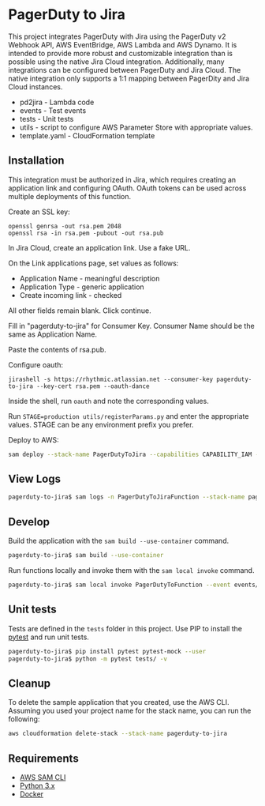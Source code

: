 # PagerDuty to Jira

This project integrates PagerDuty with Jira using the PagerDuty v2 Webhook API, AWS EventBridge, AWS Lambda and AWS Dynamo. It is intended to provide more robust and customizable integration than is possible using the native Jira Cloud integration. Additionally, many integrations can be configured between PagerDuty and Jira Cloud. The native integration only supports a 1:1 mapping between PagerDity and Jira Cloud instances.

- pd2jira - Lambda code
- events - Test events
- tests - Unit tests
- utils - script to configure AWS Parameter Store with appropriate values.
- template.yaml - CloudFormation template


## Installation

This integration must be authorized in Jira, which requires creating an application link and configuring OAuth. OAuth tokens can be used across multiple deployments of this function.

Create an SSL key:

```
openssl genrsa -out rsa.pem 2048
openssl rsa -in rsa.pem -pubout -out rsa.pub
```

In Jira Cloud, create an application link. Use a fake URL.

On the Link applications page, set values as follows:

* Application Name - meaningful description
* Application Type - generic application
* Create incoming link - checked

All other fields remain blank. Click continue.

Fill in "pagerduty-to-jira" for Consumer Key. Consumer Name should be the same as Application Name.

Paste the contents of rsa.pub.

Configure oauth:

```
jirashell -s https://rhythmic.atlassian.net --consumer-key pagerduty-to-jira --key-cert rsa.pem --oauth-dance
```

Inside the shell, run `oauth` and note the corresponding values.

Run `STAGE=production utils/registerParams.py` and enter the appropriate values. STAGE can be any environment prefix you prefer.

Deploy to AWS:

```bash
sam deploy --stack-name PagerDutyToJira --capabilities CAPABILITY_IAM --s3-bucket BUCKET_TO_HOLD_LAMBDAS
```

## View Logs

```bash
pagerduty-to-jira$ sam logs -n PagerDutyToJiraFunction --stack-name pagerduty-to-jira --tail
```

## Develop

Build the application with the `sam build --use-container` command.

```bash
pagerduty-to-jira$ sam build --use-container
```

Run functions locally and invoke them with the `sam local invoke` command.

```bash
pagerduty-to-jira$ sam local invoke PagerDutyToFunction --event events/event.json
```

## Unit tests

Tests are defined in the `tests` folder in this project. Use PIP to install the [pytest](https://docs.pytest.org/en/latest/) and run unit tests.

```bash
pagerduty-to-jira$ pip install pytest pytest-mock --user
pagerduty-to-jira$ python -m pytest tests/ -v
```

## Cleanup

To delete the sample application that you created, use the AWS CLI. Assuming you used your project name for the stack name, you can run the following:

```bash
aws cloudformation delete-stack --stack-name pagerduty-to-jira
```

## Requirements
* [AWS SAM CLI](https://docs.aws.amazon.com/serverless-application-model/latest/developerguide/serverless-sam-cli-install.html)
* [Python 3.x](https://www.python.org/downloads/)
* [Docker](https://hub.docker.com/search/?type=edition&offering=community)
